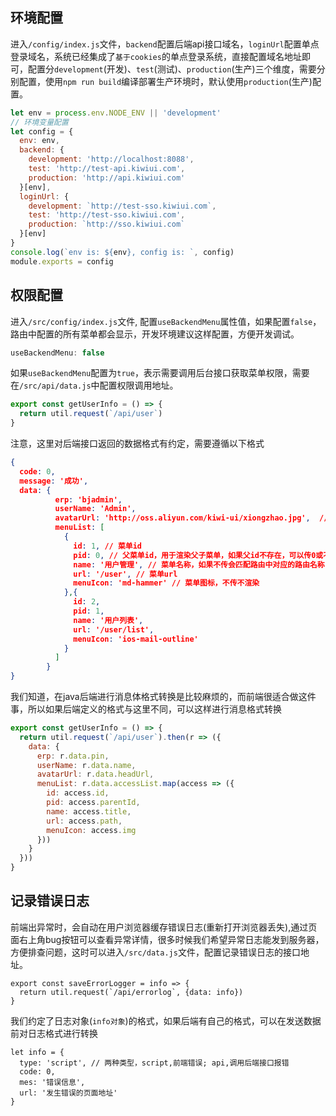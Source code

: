 ## 环境配置
进入```/config/index.js```文件，```backend```配置后端api接口域名，```loginUrl```配置单点登录域名，系统已经集成了```基于cookies```的单点登录系统，直接配置域名地址即可，配置分```development```(开发)、```test```(测试)、```production```(生产)三个维度，需要分别配置，使用```npm run build```编译部署生产环境时，默认使用```production```(生产)配置。

```javascript
let env = process.env.NODE_ENV || 'development'
// 环境变量配置
let config = {
  env: env,
  backend: {
    development: 'http://localhost:8088',
    test: 'http://test-api.kiwiui.com',
    production: 'http://api.kiwiui.com'
  }[env],
  loginUrl: {
    development: `http://test-sso.kiwiui.com`,
    test: 'http://test-sso.kiwiui.com',
    production: `http://sso.kiwiui.com`
  }[env]
}
console.log(`env is: ${env}, config is: `, config)
module.exports = config
```

## 权限配置
进入```/src/config/index.js```文件, 配置```useBackendMenu```属性值，如果配置```false```，路由中配置的所有菜单都会显示，开发环境建议这样配置，方便开发调试。

~~~ javascript
useBackendMenu: false
~~~

如果```useBackendMenu```配置为```true```，表示需要调用后台接口获取菜单权限，需要在```/src/api/data.js```中配置权限调用地址。

~~~javascript
export const getUserInfo = () => {
  return util.request(`/api/user`)
}
~~~

注意，这里对后端接口返回的数据格式有约定，需要遵循以下格式

~~~json
{
  code: 0,
  message: '成功',
  data: {
          erp: 'bjadmin',
          userName: 'Admin',
          avatarUrl: 'http://oss.aliyun.com/kiwi-ui/xiongzhao.jpg',  // 如果字段为空，系统取默认头像
          menuList: [
            {
              id: 1, // 菜单id
              pid: 0, // 父菜单id，用于渲染父子菜单，如果父id不存在，可以传0或不传
              name: '用户管理', // 菜单名称，如果不传会匹配路由中对应的路由名称
              url: '/user', // 菜单url
              menuIcon: 'md-hammer' // 菜单图标，不传不渲染
            },{
              id: 2,
              pid: 1,
              name: '用户列表',
              url: '/user/list',
              menuIcon: 'ios-mail-outline'
            }
          ]
        }
}
~~~

我们知道，在java后端进行消息体格式转换是比较麻烦的，而前端很适合做这件事，所以如果后端定义的格式与这里不同，可以这样进行消息格式转换

~~~javascript
export const getUserInfo = () => {
  return util.request(`/api/user`).then(r => ({
    data: {
      erp: r.data.pin,
      userName: r.data.name,
      avatarUrl: r.data.headUrl,
      menuList: r.data.accessList.map(access => ({
        id: access.id,
        pid: access.parentId,
        name: access.title,
        url: access.path,
        menuIcon: access.img
      }))
    }
  }))
}
~~~

## 记录错误日志
前端出异常时，会自动在用户浏览器缓存错误日志(重新打开浏览器丢失),通过页面右上角bug按钮可以查看异常详情，很多时候我们希望异常日志能发到服务器，方便排查问题，这时可以进入```/src/data.js```文件，配置记录错误日志的接口地址。

~~~
export const saveErrorLogger = info => {
  return util.request(`/api/errorlog`, {data: info})
}
~~~

我们约定了日志对象(```info对象```)的格式，如果后端有自己的格式，可以在发送数据前对日志格式进行转换

```
let info = {
  type: 'script', // 两种类型，script,前端错误; api,调用后端接口报错
  code: 0,
  mes: '错误信息',
  url: '发生错误的页面地址'
}
```

